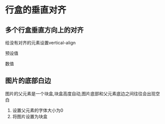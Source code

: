 # 行盒的垂直对齐

## 多个行盒垂直方向上的对齐

给没有对齐的元素设置vertical-align

预设值

数值

## 图片的底部白边

图片的父元素是一个块盒,块盒高度自动,图片底部和父元素底边之间往往会出现空白

1. 设置父元素的字体大小为0
2. 将图片设置为块盒


